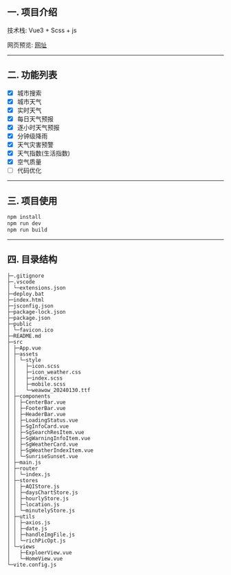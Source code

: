 ## 一. 项目介绍

技术栈: Vue3 + Scss + js

网页预览: [网址](https://luminaqaq.github.io/Weather/#/home)

---

## 二. 功能列表

- [x] 城市搜索
- [x] 城市天气
- [x] 实时天气
- [x] 每日天气预报
- [x] 逐小时天气预报
- [x] 分钟级降雨
- [x] 天气灾害预警
- [x] 天气指数(生活指数)
- [x] 空气质量
- [ ] 代码优化

---

## 三. 项目使用

```sh
npm install
npm run dev
npm run build
```

---

## 四. 目录结构

```tree
├─.gitignore
├─.vscode
│ └─extensions.json
├─deploy.bat
├─index.html
├─jsconfig.json
├─package-lock.json
├─package.json
├─public
│ └─favicon.ico
├─README.md
├─src
│ ├─App.vue
│ ├─assets
│ │ └─style
│ │   ├─icon.scss
│ │   ├─icon_weather.css
│ │   ├─index.scss
│ │   ├─mobile.scss
│ │   └─weawow_20240130.ttf
│ ├─components
│ │ ├─CenterBar.vue
│ │ ├─FooterBar.vue
│ │ ├─HeaderBar.vue
│ │ ├─LoadingStatus.vue
│ │ ├─SgInfoCard.vue
│ │ ├─SgSearchResItem.vue
│ │ ├─SgWarningInfoItem.vue
│ │ ├─SgWeatherCard.vue
│ │ ├─SgWeatherIndexItem.vue
│ │ └─SunriseSunset.vue
│ ├─main.js
│ ├─router
│ │ └─index.js
│ ├─stores
│ │ ├─AQIStore.js
│ │ ├─daysChartStore.js
│ │ ├─hourlyStore.js
│ │ ├─location.js
│ │ └─minutelyStore.js
│ ├─utils
│ │ ├─axios.js
│ │ ├─date.js
│ │ ├─handleImgFile.js
│ │ └─richPicOpt.js
│ └─views
│   ├─ExploerView.vue
│   └─HomeView.vue
└─vite.config.js
```
